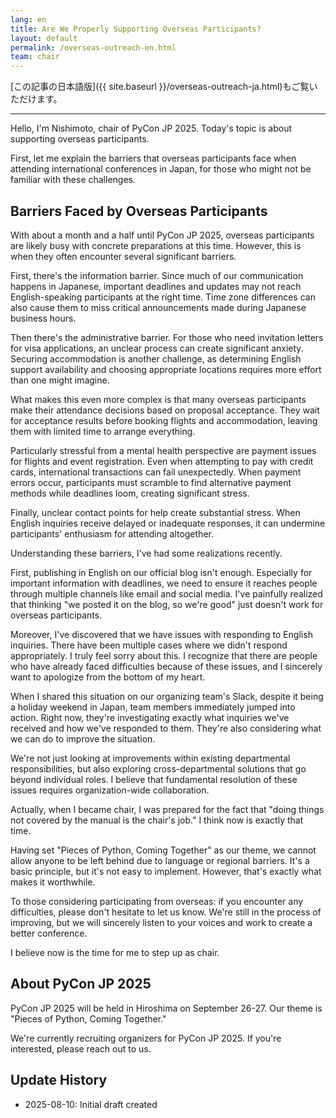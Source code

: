 ```yaml
---
lang: en
title: Are We Properly Supporting Overseas Participants?
layout: default
permalink: /overseas-outreach-en.html
team: chair
---
```


[この記事の日本語版]({{ site.baseurl }}/overseas-outreach-ja.html)もご覧いただけます。

---

Hello, I'm Nishimoto, chair of PyCon JP 2025. Today's topic is about supporting overseas participants.

First, let me explain the barriers that overseas participants face when attending international conferences in Japan, for those who might not be familiar with these challenges.

## Barriers Faced by Overseas Participants

With about a month and a half until PyCon JP 2025, overseas participants are likely busy with concrete preparations at this time. However, this is when they often encounter several significant barriers.

First, there's the information barrier. Since much of our communication happens in Japanese, important deadlines and updates may not reach English-speaking participants at the right time. Time zone differences can also cause them to miss critical announcements made during Japanese business hours.

Then there's the administrative barrier. For those who need invitation letters for visa applications, an unclear process can create significant anxiety. Securing accommodation is another challenge, as determining English support availability and choosing appropriate locations requires more effort than one might imagine.

What makes this even more complex is that many overseas participants make their attendance decisions based on proposal acceptance. They wait for acceptance results before booking flights and accommodation, leaving them with limited time to arrange everything.

Particularly stressful from a mental health perspective are payment issues for flights and event registration. Even when attempting to pay with credit cards, international transactions can fail unexpectedly. When payment errors occur, participants must scramble to find alternative payment methods while deadlines loom, creating significant stress.

Finally, unclear contact points for help create substantial stress. When English inquiries receive delayed or inadequate responses, it can undermine participants' enthusiasm for attending altogether.

Understanding these barriers, I've had some realizations recently.

First, publishing in English on our official blog isn't enough. Especially for important information with deadlines, we need to ensure it reaches people through multiple channels like email and social media. I've painfully realized that thinking "we posted it on the blog, so we're good" just doesn't work for overseas participants.

Moreover, I've discovered that we have issues with responding to English inquiries. There have been multiple cases where we didn't respond appropriately. I truly feel sorry about this. I recognize that there are people who have already faced difficulties because of these issues, and I sincerely want to apologize from the bottom of my heart.

When I shared this situation on our organizing team's Slack, despite it being a holiday weekend in Japan, team members immediately jumped into action. Right now, they're investigating exactly what inquiries we've received and how we've responded to them. They're also considering what we can do to improve the situation.

We're not just looking at improvements within existing departmental responsibilities, but also exploring cross-departmental solutions that go beyond individual roles. I believe that fundamental resolution of these issues requires organization-wide collaboration.

Actually, when I became chair, I was prepared for the fact that "doing things not covered by the manual is the chair's job." I think now is exactly that time.

Having set "Pieces of Python, Coming Together" as our theme, we cannot allow anyone to be left behind due to language or regional barriers. It's a basic principle, but it's not easy to implement. However, that's exactly what makes it worthwhile.

To those considering participating from overseas: if you encounter any difficulties, please don't hesitate to let us know. We're still in the process of improving, but we will sincerely listen to your voices and work to create a better conference.

I believe now is the time for me to step up as chair.

## About PyCon JP 2025

PyCon JP 2025 will be held in Hiroshima on September 26-27. Our theme is "Pieces of Python, Coming Together."

We're currently recruiting organizers for PyCon JP 2025. If you're interested, please reach out to us.

## Update History
- 2025-08-10: Initial draft created